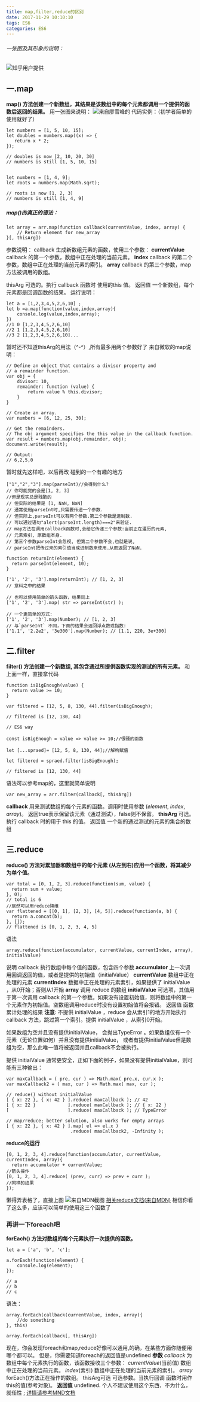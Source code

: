 ```yaml
---
title: map,filter,reduce的区别
date: 2017-11-29 10:10:10
tags: ES6
categories: ES6
---
```


###### 一张图及其形象的说明：

![知乎用户提供](http://ow47touqj.bkt.clouddn.com/filter_map_reduce.png)

## 一.map

**map() 方法创建一个新数组，其结果是该数组中的每个元素都调用一个提供的函数后返回的结果。**
用一张图来说明：
![来自廖雪峰的](https://www.liaoxuefeng.com/files/attachments/0013879622109990efbf9d781704b02994ba96765595f56000/0)
代码实例：（初学者简单的使用就好了）
<!-- more -->
```
let numbers = [1, 5, 10, 15];
let doubles = numbers.map((x) => {
   return x * 2;
});

// doubles is now [2, 10, 20, 30]
// numbers is still [1, 5, 10, 15]


let numbers = [1, 4, 9];
let roots = numbers.map(Math.sqrt);

// roots is now [1, 2, 3]
// numbers is still [1, 4, 9]
```

##### map()的真正的语法：

```
let array = arr.map(function callback(currentValue, index, array) { 
    // Return element for new_array 
}[, thisArg])
```

参数说明：
callback 生成新数组元素的函数，使用三个参数：
**currentValue**
callback 的第一个参数，数组中正在处理的当前元素。
**index**
callback 的第二个参数，数组中正在处理的当前元素的索引。
**array**
callback 的第三个参数，map 方法被调用的数组。

thisArg
可选的。执行 callback 函数时 使用的this 值。
返回值
一个新数组，每个元素都是回调函数的结果。
运行说明：

```
let a = [1,2,3,4,5,2,6,10] ;
let b =a.map(function(value,index,array){
    console.log(value,index,array);
})
//1 0 [1,2,3,4,5,2,6,10]
//2 1 [1,2,3,4,5,2,6,10]
//3 2 [1,2,3,4,5,2,6,10]...
```

暂时还不知道thisArg的用法（^-^）,所有最多用两个参数好了
来自微软的map说明：

```
// Define an object that contains a divisor property and
// a remainder function.
var obj = {
    divisor: 10,
    remainder: function (value) {
        return value % this.divisor;
    }
}

// Create an array.
var numbers = [6, 12, 25, 30];

// Get the remainders.
// The obj argument specifies the this value in the callback function.
var result = numbers.map(obj.remainder, obj);
document.write(result);

// Output:
// 6,2,5,0
```

暂时就先这样吧，以后再改
碰到的一个有趣的地方

```
["1","2","3"].map(parseInt)//会得到什么?
// 你可能觉的会是[1, 2, 3]
//但是现实总是残酷的
// 但实际的结果是 [1, NaN, NaN]
// 通常使用parseInt时,只需要传递一个参数.
// 但实际上,parseInt可以有两个参数.第二个参数是进制数.
// 可以通过语句"alert(parseInt.length)===2"来验证.
// map方法在调用callback函数时,会给它传递三个参数:当前正在遍历的元素, 
// 元素索引, 原数组本身.
// 第三个参数parseInt会忽视, 但第二个参数不会,也就是说,
// parseInt把传过来的索引值当成进制数来使用.从而返回了NaN.

function returnInt(element) {
  return parseInt(element, 10);
}

['1', '2', '3'].map(returnInt); // [1, 2, 3]
// 意料之中的结果

// 也可以使用简单的箭头函数，结果同上
['1', '2', '3'].map( str => parseInt(str) );

// 一个更简单的方式:
['1', '2', '3'].map(Number); // [1, 2, 3]
// 与`parseInt` 不同，下面的结果会返回浮点数或指数:
['1.1', '2.2e2', '3e300'].map(Number); // [1.1, 220, 3e+300]
```

## 二.filter

**filter() 方法创建一个新数组, 其包含通过所提供函数实现的测试的所有元素。**
和上面一样，直接拿代码

```
function isBigEnough(value) {
  return value >= 10;
}

var filtered = [12, 5, 8, 130, 44].filter(isBigEnough);

// filtered is [12, 130, 44]

// ES6 way

const isBigEnough = value => value >= 10;//很骚的函数

let [...spraed]= [12, 5, 8, 130, 44];//解构赋值

let filtered = spraed.filter(isBigEnough);

// filtered is [12, 130, 44]
```

语法可以参考map的，这里就简单说明

```
var new_array = arr.filter(callback[, thisArg])
```

**callback**
用来测试数组的每个元素的函数。调用时使用参数 (*element*, *index*, *array*)。
返回true表示保留该元素（通过测试），false则不保留。
**thisArg**
可选。执行 callback 时的用于 this 的值。
返回值
一个新的通过测试的元素的集合的数组

## 三.reduce

**reduce() 方法对累加器和数组中的每个元素 (从左到右)应用一个函数，将其减少为单个值。**

```
var total = [0, 1, 2, 3].reduce(function(sum, value) {
  return sum + value;
}, 0);
// total is 6
//居然可以用reduce降维
var flattened = [[0, 1], [2, 3], [4, 5]].reduce(function(a, b) {
  return a.concat(b);
}, []);
// flattened is [0, 1, 2, 3, 4, 5]
```

语法

```
array.reduce(function(accumulator, currentValue, currentIndex, array), initialValue)
```

说明
callback
执行数组中每个值的函数，包含四个参数
**accumulator**
上一次调用回调返回的值，或者是提供的初始值（initialValue）
**currentValue**
数组中正在处理的元素
**currentIndex**
数据中正在处理的元素索引，如果提供了 initialValue ，从0开始；否则从1开始
**array**
调用 reduce 的数组
**initialValue**
可选项，其值用于第一次调用 callback 的第一个参数。如果没有设置初始值，则将数组中的第一个元素作为初始值。空数组调用reduce时没有设置初始值将会报错。
返回值
函数累计处理的结果
**注意**:
不提供 initialValue ，reduce 会从索引1的地方开始执行 callback 方法，跳过第一个索引。提供 initialValue ，从索引0开始。

如果数组为空并且没有提供initialValue， 会抛出TypeError 。如果数组仅有一个元素（无论位置如何）并且没有提供initialValue， 或者有提供initialValue但是数组为空，那么此唯一值将被返回并且callback不会被执行。

提供 initialValue 通常更安全，正如下面的例子，如果没有提供initialValue，则可能有三种输出：

```
var maxCallback = ( pre, cur ) => Math.max( pre.x, cur.x );
var maxCallback2 = ( max, cur ) => Math.max( max, cur );

// reduce() without initialValue
[ { x: 22 }, { x: 42 } ].reduce( maxCallback ); // 42
[ { x: 22 }            ].reduce( maxCallback ); // { x: 22 }
[                      ].reduce( maxCallback ); // TypeError

// map/reduce; better solution, also works for empty arrays
[ { x: 22 }, { x: 42 } ].map( el => el.x )
                        .reduce( maxCallback2, -Infinity );
```

**reduce的运行**

```
[0, 1, 2, 3, 4].reduce(function(accumulator, currentValue, currentIndex, array){
  return accumulator + currentValue;
//箭头操作
[0, 1, 2, 3, 4].reduce( (prev, curr) => prev + curr );
//同样的结果
});
```

懒得弄表格了，直接上图
![来自MDN截图](http://ow47touqj.bkt.clouddn.com/QQ%E5%9B%BE%E7%89%8720170922162803.png)
[相关reduce文档(来自MDN)](https://developer.mozilla.org/zh-CN/docs/Web/JavaScript/Reference/Global_Objects/Array/Reduce)
相信你看了这么多，应该可以简单的使用这三个函数了

### 再讲一下foreach吧

**forEach() 方法对数组的每个元素执行一次提供的函数。**

```
let a = ['a', 'b', 'c'];

a.forEach(function(element) {
    console.log(element);
});

// a
// b
// c
```

语法：

```
array.forEach(callback(currentValue, index, array){
    //do something
}, this)

array.forEach(callback[, thisArg])
```

现在，你会发现foreach和map,reduce好像可以通用,的确，在某些方面你随便用哪个都可以。
但是，你需要知道foreach的返回值是undefined
**参数**
*callback*
为数组中每个元素执行的函数，该函数接收三个参数：
*currentValue*(当前值)
数组中正在处理的当前元素。
*index*(索引)
数组中正在处理的当前元素的索引。
*array*
forEach()方法正在操作的数组。
thisArg可选
可选参数。当执行回调 函数时用作this的值(参考对象)。
**返回值**
undefined.
个人不建议使用这个东西，不为什么，就任性 ;
[详情请参考MND文档](https://developer.mozilla.org/zh-CN/docs/Web/JavaScript/Reference/Global_Objects/Array/forEach)